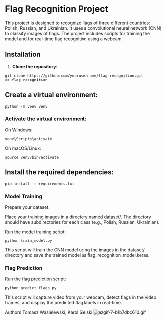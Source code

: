 # Flag Recognition Project

This project is designed to recognize flags of three different countries: Polish, Russian, and Ukrainian. It uses a 
convolutional neural network (CNN) to classify images of flags. The project includes scripts for training the model and 
for real-time flag recognition using a webcam.

## Installation

1. **Clone the repository**:
```shell
git clone https://github.com/yourusername/flag-recognition.git
cd flag-recognition
```
   
## Create a virtual environment:
    
```shell
python -m venv venv
```

### Activate the virtual environment:

On Windows:
```shell
venv\Scripts\activate
```
On macOS/Linux:
```shell
source venv/bin/activate
```

## Install the required dependencies:
```shell
pip install -r requirements.txt
```

### Model Training
Prepare your dataset:

Place your training images in a directory named dataset/.
The directory should have subdirectories for each class (e.g., Polish, Russian, Ukrainian).

Run the model training script:
```shell
python train_model.py
```

This script will train the CNN model using the images in the dataset/ directory and save the trained model as flag_recognition_model.keras.

### Flag Prediction
Run the flag prediction script:
```shell
python predict_flags.py
```
This script will capture video from your webcam, detect flags in the video frames, and display the predicted flag labels in real-time.

Authors
Tomasz Wasielewski, Karol Sielski
![ezgif-7-b1b7dbc610.gif](ezgif-7-b1b7dbc610.gif)